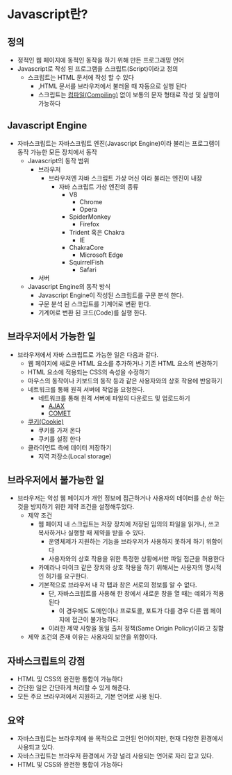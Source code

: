 # Javascript란?

## 정의

- 정적인 웹 페이지에 동적인 동작을 하기 위해 만든 프로그래밍 언어
- Javascript로 작성 된 프로그램을 스크립트(Script)이라고 정의
  - 스크립트는 HTML 문서에 작성 할 수 있다
    - ,HTML 문서를 브라우저에서 불러올 때 자동으로 실행 된다
    - 스크립트는 [컴파일(Compiling)](https://developer.mozilla.org/en-US/docs/Glossary/Compile) 없이 보통의 문자 형태로 작성 및 실행이 가능하다

## Javascript Engine

- 자바스크립트는 자바스크립트 엔진(Javascript Engine)이라 불리는 프로그램이 동작 가능한 모든 장치에서 동작
  - Javascript의 동작 범위
    - 브라우저
      - 브라우저엔 자바 스크립트 가상 머신 이라 불리는 엔진이 내장
        - 자바 스크립트 가상 엔진의 종류
          - V8
            - Chrome
            - Opera
          - SpiderMonkey
            - Firefox
          - Trident 혹은 Chakra
            - IE
          - ChakraCore
            - Microsoft Edge
          - SquirrelFish
            - Safari
    - 서버
  - Javascript Engine의 동작 방식
    - Javascript Engine이 작성된 스크립트를 구문 분석 한다.
    - 구문 분석 된 스크립트를 기계어로 변환 한다.
    - 기계어로 변환 된 코드(Code)를 실행 한다.

## 브라우저에서 가능한 일

- 브라우저에서 자바 스크립트로 가능한 일은 다음과 같다.
  - 웹 페이지에 새로운 HTML 요소를 추가하거나 기존 HTML 요소의 변경하기
  - HTML 요소에 적용되는 CSS의 속성을 수정하기
  - 마우스의 동작이나 키보드의 동작 등과 같은 사용자와의 상호 작용에 반응하기
  - 네트워크를 통해 원격 서버에 작업을 요청한다.
    - 네트워크를 통해 원격 서버에 파일의 다운로드 및 업로드하기
      - [AJAX](<https://en.wikipedia.org/wiki/Ajax_(programming)>)
      - [COMET](<https://en.wikipedia.org/wiki/Comet_(programming)>)
  - [쿠키(Cookie)](https://developer.mozilla.org/en-US/docs/Glossary/Cookie)
    - 쿠키를 가져 온다
    - 쿠키를 설정 한다
  - 클라이언트 측에 데이터 저장하기
    - 지역 저장소(Local storage)

## 브라우저에서 불가능한 일

- 브라우저는 악성 웹 페이지가 개인 정보에 접근하거나 사용자의 데이터를 손상 하는 것을 방지하기 위한 제약 조건을 설정해두었다.
  - 제약 조건
    - 웹 페이지 내 스크립트는 저장 장치에 저장된 임의의 파일을 읽거나, 쓰고 복사하거나 실행할 때 제약을 받을 수 있다.
      - 운영체제가 지원하는 기능을 브라우저가 사용하지 못하게 하기 위함이다
      - 사용자와의 상호 작용을 위한 특정한 상황에서만 파일 접근을 허용한다
    - 카메라나 마이크 같은 장치와 상호 작용을 하기 위해서는 사용자의 명시적인 허가를 요구한다.
    - 기본적으로 브라우저 내 각 탭과 창은 서로의 정보를 알 수 없다.
      - 단, 자바스크립트를 사용해 한 창에서 새로운 창을 열 때는 예외가 적용 된다
        - 이 경우에도 도메인이나 프로토콜, 포트가 다를 경우 다른 웹 페이지에 접근이 불가능하다.
      - 이러한 제약 사항을 동일 출처 정책(Same Origin Policy)이라고 칭함
  - 제약 조건의 존재 이유는 사용자의 보안을 위함이다.

## 자바스크립트의 강점

- HTML 및 CSS의 완전한 통합이 가능하다
- 간단한 일은 간단하게 처리할 수 있게 해준다.
- 모든 주요 브라우저에서 지원하고, 기본 언어로 사용 된다.

## 요약

- 자바스크립트는 브라우저에 쓸 목적으로 고안된 언어이지만, 현재 다양한 환경에서 사용되고 있다.
- 자바스크립트는 브라우저 환경에서 가장 널리 사용되는 언어로 자리 잡고 있다.
- HTML 및 CSS와 완전한 통합이 가능하다
